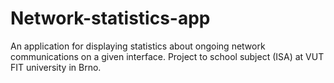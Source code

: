 # Network-statistics-app
An application for displaying statistics about ongoing network communications on a given interface. Project to school subject (ISA) at VUT FIT university in Brno.

